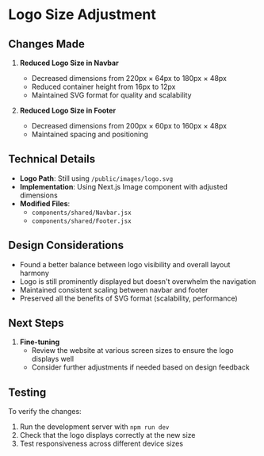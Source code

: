 # Logo Size Adjustment

## Changes Made

1. **Reduced Logo Size in Navbar**
   - Decreased dimensions from 220px × 64px to 180px × 48px
   - Reduced container height from 16px to 12px
   - Maintained SVG format for quality and scalability

2. **Reduced Logo Size in Footer**
   - Decreased dimensions from 200px × 60px to 160px × 48px
   - Maintained spacing and positioning 

## Technical Details

- **Logo Path**: Still using `/public/images/logo.svg`
- **Implementation**: Using Next.js Image component with adjusted dimensions
- **Modified Files**:
  - `components/shared/Navbar.jsx`
  - `components/shared/Footer.jsx`

## Design Considerations

- Found a better balance between logo visibility and overall layout harmony
- Logo is still prominently displayed but doesn't overwhelm the navigation
- Maintained consistent scaling between navbar and footer
- Preserved all the benefits of SVG format (scalability, performance)

## Next Steps

1. **Fine-tuning**
   - Review the website at various screen sizes to ensure the logo displays well
   - Consider further adjustments if needed based on design feedback

## Testing

To verify the changes:

1. Run the development server with `npm run dev`
2. Check that the logo displays correctly at the new size
3. Test responsiveness across different device sizes
